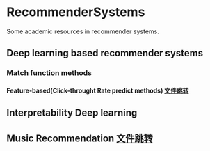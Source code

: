 # RecommenderSystems
Some academic resources in recommender systems.

## Deep learning based recommender systems
### Match function methods
#### Feature-based(Click-throught Rate predict methods) [文件跳转](https://github.com/NiuJiaJun-BUPT/RecommenderSystems/blob/master/Deep%20Learning/Matching%20Function/CTR/AA_introdcution.md)
## Interpretability Deep learning

## Music Recommendation [文件跳转]()

